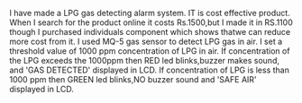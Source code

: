 I have made a LPG gas detecting alarm system.
IT is cost effective product.
When I search for the product online it costs Rs.1500,but I made it in RS.1100 though I purchased individuals component which shows thatwe can reduce more cost from it.
I used MQ-5 gas sensor to detect LPG gas in air.
I set a threshold value of 1000 ppm concentration of LPG in air.
If concentration of the LPG exceeds the 1000ppm then RED led blinks,buzzer makes sound, and 'GAS DETECTED' displayed in LCD.
If concentration of LPG is less than 1000 ppm then GREEN led blinks,NO buzzer sound and 'SAFE AIR' displayed in LCD.
